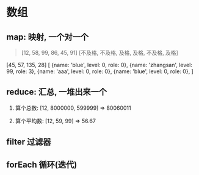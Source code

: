 # 数组

## map: 映射, 一个对一个

> [12, 58, 99, 86, 45, 91]
> [不及格, 不及格, 及格, 及格, 不及格, 及格]

[45, 57, 135, 28]
[
  {name: 'blue', level: 0, role: 0},
  {name: 'zhangsan', level: 99, role: 3},
  {name: 'aaa', level: 0, role: 0},
  {name: 'blue', level: 0, role: 0},
]

## reduce: 汇总, 一堆出来一个

1. 算个总数: [12, 8000000, 599999] => 80060011

2. 算个平均数: [12, 59, 99] => 56.67

## filter      过滤器

## forEach     循环(迭代)
